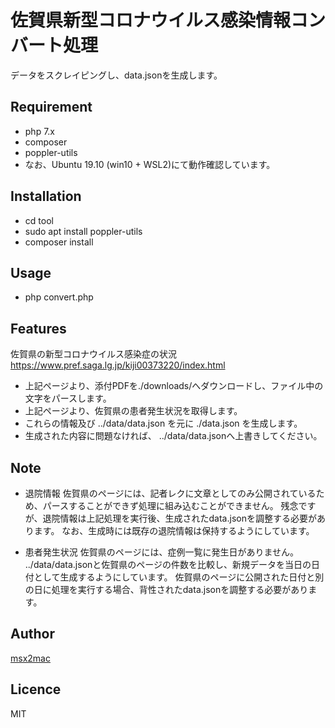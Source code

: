 # 佐賀県新型コロナウイルス感染情報コンバート処理
データをスクレイピングし、data.jsonを生成します。

## Requirement
- php 7.x
- composer
- poppler-utils
- なお、Ubuntu 19.10 (win10 + WSL2)にて動作確認しています。

## Installation
- cd tool
- sudo apt install poppler-utils
- composer install

## Usage
- php convert.php

## Features
佐賀県の新型コロナウイルス感染症の状況
https://www.pref.saga.lg.jp/kiji00373220/index.html

- 上記ページより、添付PDFを./downloads/へダウンロードし、ファイル中の文字をパースします。
- 上記ページより、佐賀県の患者発生状況を取得します。
- これらの情報及び ../data/data.json を元に ./data.json を生成します。
- 生成された内容に問題なければ、 ../data/data.jsonへ上書きしてください。

## Note
- 退院情報
  佐賀県のページには、記者レクに文章としてのみ公開されているため、パースすることができず処理に組み込むことができません。
  残念ですが、退院情報は上記処理を実行後、生成されたdata.jsonを調整する必要があります。
  なお、生成時には既存の退院情報は保持するようにしています。

- 患者発生状況
  佐賀県のページには、症例一覧に発生日がありません。
  ../data/data.jsonと佐賀県のページの件数を比較し、新規データを当日の日付として生成するようにしています。
  佐賀県のページに公開された日付と別の日に処理を実行する場合、背性されたdata.jsonを調整する必要があります。

## Author
[msx2mac](https://github.com/msx2mac)

## Licence
MIT
